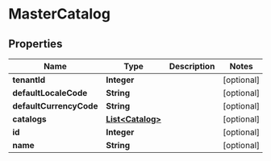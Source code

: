 
# MasterCatalog

## Properties
Name | Type | Description | Notes
------------ | ------------- | ------------- | -------------
**tenantId** | **Integer** |  |  [optional]
**defaultLocaleCode** | **String** |  |  [optional]
**defaultCurrencyCode** | **String** |  |  [optional]
**catalogs** | [**List&lt;Catalog&gt;**](Catalog.md) |  |  [optional]
**id** | **Integer** |  |  [optional]
**name** | **String** |  |  [optional]



